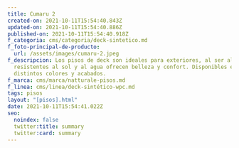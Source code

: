 ```yaml
---
title: Cumaru 2
created-on: 2021-10-11T15:54:40.843Z
updated-on: 2021-10-11T15:54:40.886Z
published-on: 2021-10-11T15:54:40.918Z
f_categoria: cms/categoria/deck-sintetico.md
f_foto-principal-de-producto:
  url: /assets/images/cumaru-2.jpeg
f_descripcion: Los pisos de deck son ideales para exteriores, al ser altamente
  resistentes al sol y al agua ofrecen belleza y confort. Disponibles en
  distintos colores y acabados.
f_marca: cms/marca/natturale-pisos.md
f_linea: cms/linea/deck-sintético-wpc.md
tags: pisos
layout: "[pisos].html"
date: 2021-10-11T15:54:41.022Z
seo:
  noindex: false
  twitter:title: summary
  twitter:card: summary
---
```

